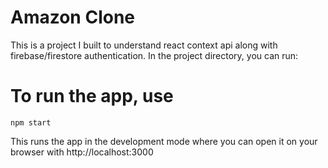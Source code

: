 # Amazon Clone

This is a project I built to understand react context api along with firebase/firestore authentication.
In the project directory, you can run:

# To run the app, use
`npm start` 

This runs the app in the development mode where you can open it on your browser with http://localhost:3000
